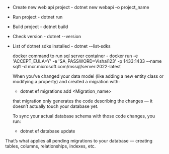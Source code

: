 * Create new web api project - dotnet new webapi -o project_name
* Run project - dotnet run
* Build project - dotnet build
* Check version - dotnet --version
* List of dotnet sdks installed - dotnet --list-sdks

  docker command to run sql server container - 
docker run -e 'ACCEPT_EULA=Y' -e 'SA_PASSWORD=Vishal123' -p 1433:1433 --name sql1 -d mcr.microsoft.com/mssql/server:2022-latest

  When you’ve changed your data model (like adding a new entity class or modifying a property) and created a migration with:
  * dotnet ef migrations add <Migration_name>
  
  that migration only generates the code describing the changes — it doesn’t actually touch your database yet.

  To sync your actual database schema with those code changes, you run:
  * dotnet ef database update
 
That’s what applies all pending migrations to your database — creating tables, columns, relationships, indexes, etc.
